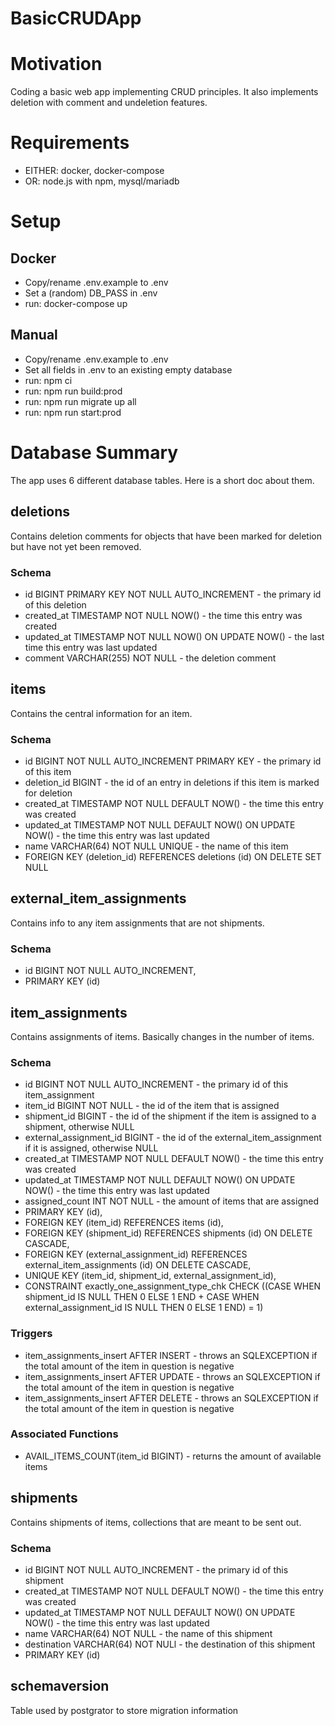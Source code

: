 # BasicCRUDApp

# Motivation
Coding a basic web app implementing CRUD principles. It also
implements deletion with comment and undeletion features.


# Requirements
- EITHER: docker, docker-compose
- OR: node.js with npm, mysql/mariadb


# Setup

## Docker
- Copy/rename .env.example to .env
- Set a (random) DB_PASS in .env
- run: docker-compose up


## Manual
- Copy/rename .env.example to .env
- Set all fields in .env to an existing empty database
- run: npm ci
- run: npm run build:prod
- run: npm run migrate up all
- run: npm run start:prod


# Database Summary
The app uses 6 different database tables. Here is a short doc about them.

## deletions
Contains deletion comments for objects that have been marked for deletion but have not yet been removed.

### Schema
- id BIGINT PRIMARY KEY NOT NULL AUTO_INCREMENT - the primary id of this deletion
- created_at TIMESTAMP NOT NULL NOW() - the time this entry was created
- updated_at  TIMESTAMP NOT NULL NOW() ON UPDATE NOW() - the last time this entry was last updated
- comment VARCHAR(255) NOT NULL - the deletion comment


## items
Contains the central information for an item.

### Schema
- id BIGINT NOT NULL AUTO_INCREMENT PRIMARY KEY - the primary id of this item
- deletion_id BIGINT - the id of an entry in deletions if this item is marked for deletion
- created_at TIMESTAMP NOT NULL DEFAULT NOW() - the time this entry was created
- updated_at TIMESTAMP NOT NULL DEFAULT NOW() ON UPDATE NOW() - the time this entry was last updated
- name VARCHAR(64) NOT NULL UNIQUE - the name of this item
- FOREIGN KEY (deletion_id) REFERENCES deletions (id) ON DELETE SET NULL


## external_item_assignments
Contains info to any item assignments that are not shipments.

### Schema
- id BIGINT NOT NULL AUTO_INCREMENT,
- PRIMARY KEY (id)


## item_assignments
Contains assignments of items. Basically changes in the number of items.

### Schema
- id BIGINT NOT NULL AUTO_INCREMENT - the primary id of this item_assignment
- item_id BIGINT NOT NULL - the id of the item that is assigned
- shipment_id BIGINT - the id of the shipment if the item is assigned to a shipment, otherwise NULL
- external_assignment_id BIGINT - the id of the external_item_assignment if it is assigned, otherwise NULL
- created_at TIMESTAMP NOT NULL DEFAULT NOW() - the time this entry was created
- updated_at TIMESTAMP NOT NULL DEFAULT NOW() ON UPDATE NOW() - the time this entry was last updated
- assigned_count INT NOT NULL - the amount of items that are assigned
- PRIMARY KEY (id),
- FOREIGN KEY (item_id) REFERENCES items (id),
- FOREIGN KEY (shipment_id) REFERENCES shipments (id) ON DELETE CASCADE,
- FOREIGN KEY (external_assignment_id) REFERENCES external_item_assignments (id) ON DELETE CASCADE,
- UNIQUE KEY (item_id, shipment_id, external_assignment_id),
- CONSTRAINT exactly_one_assignment_type_chk CHECK ((CASE WHEN shipment_id IS NULL THEN 0 ELSE 1 END + CASE WHEN external_assignment_id IS NULL THEN 0 ELSE 1 END) = 1)

### Triggers
- item_assignments_insert AFTER INSERT - throws an SQLEXCEPTION if the total amount of the item in question is negative
- item_assignments_insert AFTER UPDATE - throws an SQLEXCEPTION if the total amount of the item in question is negative
- item_assignments_insert AFTER DELETE - throws an SQLEXCEPTION if the total amount of the item in question is negative

### Associated Functions
- AVAIL_ITEMS_COUNT(item_id BIGINT) - returns the amount of available items


## shipments
Contains shipments of items, collections that are meant to be sent out.

### Schema
- id BIGINT NOT NULL AUTO_INCREMENT - the primary id of this shipment
- created_at TIMESTAMP NOT NULL DEFAULT NOW() - the time this entry was created
- updated_at TIMESTAMP NOT NULL DEFAULT NOW() ON UPDATE NOW() - the time this entry was last updated
- name VARCHAR(64) NOT NULL - the name of this shipment
- destination VARCHAR(64) NOT NULl - the destination of this shipment
- PRIMARY KEY (id)


## schemaversion
Table used by postgrator to store migration information
